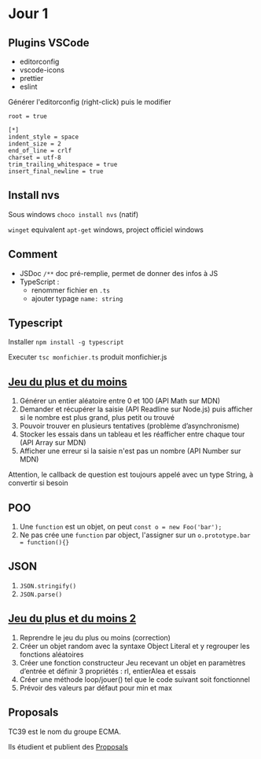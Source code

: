 # Jour 1

## Plugins VSCode
- editorconfig
- vscode-icons
- prettier
- eslint

Générer l'editorconfig (right-click) puis le modifier

```
root = true

[*]
indent_style = space
indent_size = 2
end_of_line = crlf
charset = utf-8
trim_trailing_whitespace = true
insert_final_newline = true
```
## Install nvs

Sous windows `choco install nvs` (natif)

`winget` equivalent `apt-get` windows, project officiel windows

## Comment

* JSDoc `/**` doc pré-remplie, permet de donner des infos à JS
* TypeScript :
  * renommer fichier en `.ts`
  * ajouter typage `name: string`

## Typescript

Installer `npm install -g typescript`

Executer `tsc monfichier.ts` produit monfichier.js

## [Jeu du plus et du moins](https://github.com/Italemyae/Formation-NodeJS/blob/master/Rappels-JS/exo-jeu-01.js)

1. Générer un entier aléatoire entre 0 et 100 (API Math sur MDN)
2. Demander et récupérer la saisie (API Readline sur Node.js) puis afficher si le nombre est plus grand, plus petit ou trouvé
3. Pouvoir trouver en plusieurs tentatives (problème d’asynchronisme)
4. Stocker les essais dans un tableau et les réafficher entre chaque tour (API Array sur MDN)
5. Afficher une erreur si la saisie n'est pas un nombre (API Number sur MDN)

Attention, le callback de question est toujours appelé avec un type String, à convertir si besoin

## POO

1. Une `function` est un objet, on peut `const o = new Foo('bar');`
2. Ne pas crée une `function` par object, l'assigner sur un `o.prototype.bar = function(){}`

## JSON

1. `JSON.stringify()`
1. `JSON.parse()`

## [Jeu du plus et du moins 2](https://github.com/Italemyae/Formation-NodeJS/blob/master/Rappels-JS/exo-jeu-02.js)

1. Reprendre le jeu du plus ou moins (correction)
2. Créer un objet random avec la syntaxe Object Literal et y regrouper les fonctions aléatoires
3. Créer une fonction constructeur Jeu recevant un objet en paramètres d’entrée et définir 3 propriétés : rl, entierAlea et essais
4. Créer une méthode loop/jouer() tel que le code suivant soit fonctionnel
5. Prévoir des valeurs par défaut pour min et max

## Proposals

TC39 est le nom du groupe ECMA.

Ils étudient et publient des [Proposals](https://github.com/tc39/proposals)
